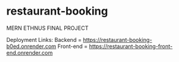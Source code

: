 # restaurant-booking
MERN ETHNUS FINAL PROJECT

Deployment Links:
Backend = https://restaurant-booking-b0ed.onrender.com
Front-end = https://restaurant-booking-front-end.onrender.com

